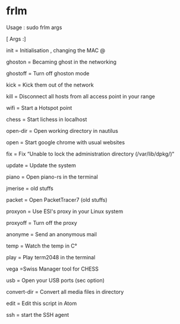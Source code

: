 # frlm

 Usage :  sudo frlm args

[ Args :]

 init = Initialisation , changing the MAC @ 

 ghoston = Becaming ghost in the networking   

 ghostoff = Turn off ghoston mode  

 kick = Kick them out of the network  

 kill = Disconnect all hosts from all access point in your range 

 wifi = Start a Hotspot point

 chess = Start lichess in localhost 

 open-dir = Open working directory in nautilus 

 open = Start google chrome with usual websites

 fix = Fix “Unable to lock the administration directory (/var/lib/dpkg/)“ 

 update = Update the system 

 piano = Open piano-rs in the terminal 

 jmerise = old stuffs 

 packet = Open PacketTracer7 (old stuffs) 

 proxyon = Use ESI's proxy in your Linux system 

 proxyoff = Turn off the proxy 

 anonyme = Send an anonymous mail

 temp = Watch the temp in C° 

 play = Play term2048 in the terminal

 vega =Swiss Manager tool for CHESS 

 usb = Open your USB ports (sec option) 

 convert-dir = Convert all media files in directory 

 edit = Edit this script in Atom 

 ssh = start the SSH agent 

